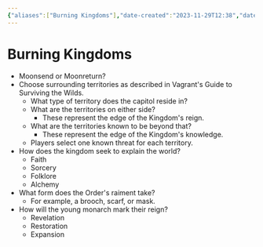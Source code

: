 ```yaml
---
{"aliases":["Burning Kingdoms"],"date-created":"2023-11-29T12:38","date-modified":"2023-12-08T10:07","dg-publish":true,"tags":["moonrise"],"title":"Burning Kingdoms","dg-path":"moonrise/burning kingdoms.md","permalink":"/moonrise/burning-kingdoms/","dgPassFrontmatter":true}
---
```



# Burning Kingdoms

- Moonsend or Moonreturn?
- Choose surrounding territories as described in Vagrant's Guide to Surviving the Wilds.
  - What type of territory does the capitol reside in?
  - What are the territories on either side?
    - These represent the edge of the Kingdom's reign.
  - What are the territories known to be beyond that?
    - These represent the edge of the Kingdom's knowledge.
  - Players select one known threat for each territory.
- How does the kingdom seek to explain the world?
  - Faith
  - Sorcery
  - Folklore
  - Alchemy
- What form does the Order's raiment take?
  - For example, a brooch, scarf, or mask.
- How will the young monarch mark their reign?
  - Revelation
  - Restoration
  - Expansion
